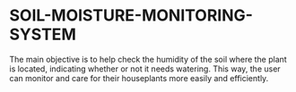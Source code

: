 # SOIL-MOISTURE-MONITORING-SYSTEM
The main objective is to help check the humidity of the soil where the plant is located, indicating whether or not it needs watering. This way, the user can monitor and care for their houseplants more easily and efficiently.
